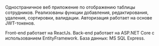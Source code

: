 Одностраничное веб приложение по отображению таблицы сотрудников. 
Реализованы функции добавления, редактирования, удаления, сортировки, валидации. Авторизация работает на основе JWT-токенов.

Front-end работает на ReactJs. 
Back-end работает на ASP.NET Core с использованием EntityFramework. 
База данных: MS SQL Express.
